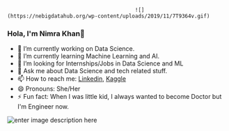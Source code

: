                                              ![](https://nebigdatahub.org/wp-content/uploads/2019/11/7T9364v.gif)
### Hola, I'm Nimra Khan👋

- 🔭 I’m currently working on Data Science.
- 🌱 I’m currently learning Machine Learning and AI.
- 👯 I’m looking for Internships/Jobs in Data Science and ML
- 💬 Ask me about Data Science and tech related stuff.
- 📫 How to reach me: [Linkedin](https://www.linkedin.com/in/nimra-khan-233b4a1a6/), [Kaggle](https://www.kaggle.com/nimrakhan7)
- 😄 Pronouns: She/Her
- ⚡ Fun fact: When I was little kid, I always wanted to become Doctor but I'm Engineer now.


![enter image description here](https://github-readme-stats.vercel.app/api?username=nimmiee&&show_icons=true&title_color=ffffff&icon_color=bb2acf&text_color=daf7dc&bg_color=191919)


